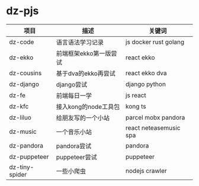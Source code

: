 # dz-pjs

| 项目 | 描述 | 关键词 |
| --- | --- | --- |
| dz-code | 语言语法学习记录 | js docker rust golang |
| dz-ekko | 前端框架ekko第一版尝试 | react ekko |
| dz-cousins | 基于dva的ekko再尝试 | react ekko dva |
| dz-django | django尝试 | django python |
| dz-fe | 前端每日一学 | js react |
| dz-kfc | 接入kong的node工具包 | kong ts |
| dz-liluo | 给朋友写的一个小站 | parcel mobx pandora |
| dz-music | 一个音乐小站 | react neteasemusic spa |
| dz-pandora | pandora尝试 | pandora |
| dz-puppeteer | puppeteer尝试 | puppeteer |
| dz-tiny-spider | 一些小爬虫 | nodejs crawler |
